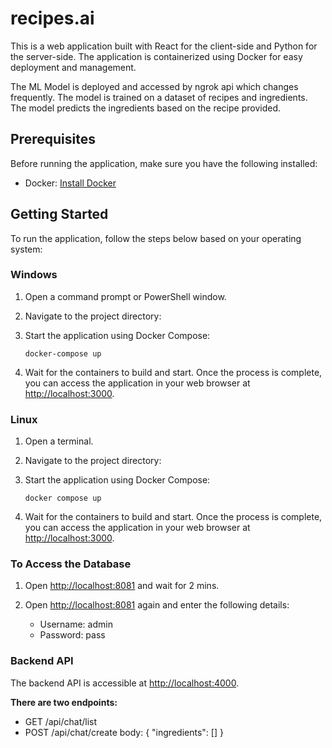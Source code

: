 # recipes.ai

This is a web application built with React for the client-side and Python for the server-side. The application is containerized using Docker for easy deployment and management.

The ML Model is deployed and accessed by ngrok api which changes frequently. The model is trained on a dataset of recipes and ingredients. The model predicts the ingredients based on the recipe provided.

## Prerequisites

Before running the application, make sure you have the following installed:

- Docker: [Install Docker](https://docs.docker.com/get-docker/)

## Getting Started

To run the application, follow the steps below based on your operating system:

### Windows

1. Open a command prompt or PowerShell window.

2. Navigate to the project directory:

3. Start the application using Docker Compose:

   ```
   docker-compose up
   ```

4. Wait for the containers to build and start. Once the process is complete, you can access the application in your web browser at [http://localhost:3000](http://localhost:3000).

### Linux

1. Open a terminal.

2. Navigate to the project directory:

3. Start the application using Docker Compose:

   ```
   docker compose up
   ```

4. Wait for the containers to build and start. Once the process is complete, you can access the application in your web browser at [http://localhost:3000](http://localhost:3000).

### To Access the Database

1. Open [http://localhost:8081](http://localhost:8081) and wait for 2 mins.

2. Open [http://localhost:8081](http://localhost:8081) again and enter the following details:
   - Username: admin
   - Password: pass

### Backend API

The backend API is accessible at [http://localhost:4000](http://localhost:4000).

**There are two endpoints:**

- GET /api/chat/list
- POST /api/chat/create
  body: { "ingredients": [] }
